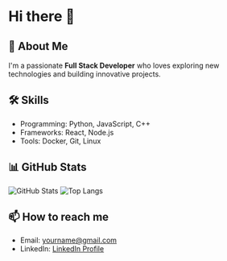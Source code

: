 # Hi there 👋

## 🚀 About Me
I'm a passionate **Full Stack Developer** who loves exploring new technologies and building innovative projects. 

## 🛠️ Skills
- Programming: Python, JavaScript, C++
- Frameworks: React, Node.js
- Tools: Docker, Git, Linux

## 📊 GitHub Stats
![GitHub Stats](https://github-readme-stats.vercel.app/api?username=USERNAME&show_icons=true&theme=dark)
![Top Langs](https://github-readme-stats.vercel.app/api/top-langs/?username=USERNAME&layout=compact&theme=dark)

## 📫 How to reach me
- Email: [yourname@gmail.com](mailto:yourname@gmail.com)
- LinkedIn: [LinkedIn Profile](https://linkedin.com/in/yourname)

